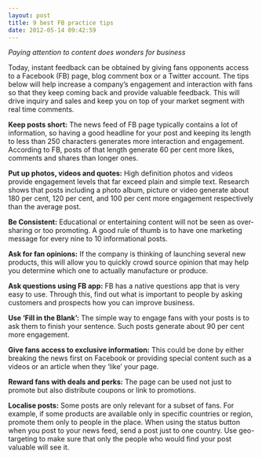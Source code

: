 ```yaml
---
layout: post
title: 9 best FB practice tips
date: 2012-05-14 09:42:59
---
```


_Paying attention to content does wonders for business_

Today, instant feedback can be obtained by giving fans opponents access to a Facebook (FB) page, blog comment box or a Twitter account. The tips below will help increase a company’s engagement and interaction with fans so that they keep coming back and provide valuable feedback. This will drive inquiry and sales and keep you on top of your market segment with real time comments.

**Keep posts short:** The news feed of FB page typically contains a lot of information, so having a good headline for your post and keeping its length to less than 250 characters generates more interaction and engagement. According to FB, posts of that length generate 60 per cent more likes, comments and shares than longer ones.

**Put up photos, videos and quotes:** High definition photos and videos provide engagement levels that far exceed plain and simple text. Research shows that posts including a photo album, picture or video generate about 180 per cent, 120 per cent, and 100 per cent more engagement respectively than the average post.

**Be Consistent:** Educational or entertaining content will not be seen as over-sharing or too promoting. A good rule of thumb is to have one marketing message for every nine to 10 informational posts.

**Ask for fan opinions:** If the company is thinking of launching several new products, this will allow you to quickly crowd source opinion that may help you determine which one to actually manufacture or produce.

**Ask questions using FB app:** FB has a native questions app that is very easy to use. Through this, find out what is important to people by asking customers and prospects how you can improve business.

**Use ‘Fill in the Blank’:** The simple way to engage fans with your posts is to ask them to finish your sentence. Such posts generate about 90 per cent more engagement.

**Give fans access to exclusive information:** This could be done by either breaking the news first on Facebook or providing special content such as a videos or an article when they ‘like’ your page.

**Reward fans with deals and perks:** The page can be used not just to promote but also distribute coupons or link to promotions.

**Localise posts:** Some posts are only relevant for a subset of fans. For example, if some products are available only in specific countries or region, promote them only to people in the place. When using the status button when you post to your news feed, send a post just to one country. Use geo-targeting to make sure that only the people who would find your post valuable will see it.
